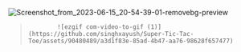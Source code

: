 ![Screenshot_from_2023-06-15_20-54-39-01-removebg-preview](https://github.com/singhxayush/Super-Tic-Tac-Toe/assets/90480489/824aaaa9-baf3-4edc-9b5f-856365fdde25)

>             ![ezgif com-video-to-gif (1)](https://github.com/singhxayush/Super-Tic-Tac-Toe/assets/90480489/a3d1f83e-85ad-4b47-aa76-98628f657477)
